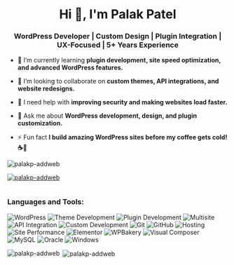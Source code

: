 <h1 align="center">Hi 👋, I'm Palak Patel</h1>
<h3 align="center">WordPress Developer | Custom Design | Plugin Integration | UX-Focused | 5+ Years Experience </h3>

- 🌱 I’m currently learning **plugin development, site speed optimization, and advanced WordPress features.**  

- 👯 I’m looking to collaborate on **custom themes, API integrations, and website redesigns.**  

- 🤝 I need help with **improving security and making websites load faster.**  

- 💬 Ask me about **WordPress development, design, and plugin customization.**  

- ⚡ Fun fact **I build amazing WordPress sites before my coffee gets cold! ☕🚀**  

<p align="left"> <img src="https://komarev.com/ghpvc/?username=palakp-addweb&label=Profile%20views&color=0e75b6&style=flat" alt="palakp-addweb" /> </p>

<p align="left"> <a href="https://github.com/ryo-ma/github-profile-trophy"><img src="https://github-profile-trophy.vercel.app/?username=palakp-addweb" alt="palakp-addweb" /></a> </p>

<p align="left"> <a href="https://twitter.com/" target="blank"><img src="https://img.shields.io/twitter/follow/?logo=twitter&style=for-the-badge" alt="" /></a> </p>

<h3 align="left">Languages and Tools:</h3>

![WordPress](https://img.shields.io/badge/WordPress-21759B?style=for-the-badge&logo=wordpress&logoColor=white) 
![Theme Development](https://img.shields.io/badge/Theme_Development-009688?style=for-the-badge&logo=wordpress&logoColor=white) 
![Plugin Development](https://img.shields.io/badge/Plugin_Development-FF9800?style=for-the-badge&logo=wordpress&logoColor=white) 
![Multisite](https://img.shields.io/badge/Multisite_Setup-8E44AD?style=for-the-badge&logo=wordpress&logoColor=white) 
![API Integration](https://img.shields.io/badge/API_Integration-005571?style=for-the-badge&logo=api&logoColor=white) 
![Custom Development](https://img.shields.io/badge/Custom_Development-4CAF50?style=for-the-badge&logo=code&logoColor=white) 
![Git](https://img.shields.io/badge/Git-F05032?style=for-the-badge&logo=git&logoColor=white) 
![GitHub](https://img.shields.io/badge/GitHub-181717?style=for-the-badge&logo=github&logoColor=white) 
![Hosting](https://img.shields.io/badge/Hosting_&_Maintenance-232F3E?style=for-the-badge&logo=server&logoColor=white) 
![Site Performance](https://img.shields.io/badge/Site_Performance-00BFFF?style=for-the-badge&logo=speedtest&logoColor=white) 
![Elementor](https://img.shields.io/badge/Elementor-92003B?style=for-the-badge&logo=elementor&logoColor=white) 
![WPBakery](https://img.shields.io/badge/WPBakery-21759B?style=for-the-badge&logo=wordpress&logoColor=white) 
![Visual Composer](https://img.shields.io/badge/Visual_Composer-0078D7?style=for-the-badge&logo=visual-studio&logoColor=white) 
![MySQL](https://img.shields.io/badge/MySQL-4479A1?style=for-the-badge&logo=mysql&logoColor=white) 
![Oracle](https://img.shields.io/badge/Oracle-F80000?style=for-the-badge&logo=oracle&logoColor=white) 
![Windows](https://img.shields.io/badge/Windows-0078D6?style=for-the-badge&logo=windows&logoColor=white) 


<p><img align="left" src="https://github-readme-stats.vercel.app/api/top-langs?username=palakp-addweb&show_icons=true&locale=en&layout=compact" alt="palakp-addweb" /></p>

<p>&nbsp;<img align="center" src="https://github-readme-stats.vercel.app/api?username=palakp-addweb&show_icons=true&locale=en" alt="palakp-addweb" /></p>
